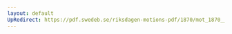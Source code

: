```yaml
---
layout: default
UpRedirect: https://pdf.swedeb.se/riksdagen-motions-pdf/1870/mot_1870__ak__00253/mot_1870__ak__00253_001.pdf
---
```

